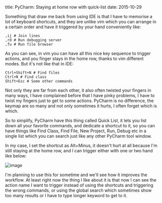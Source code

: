 title: PyCharm: Staying at home row with quick-list
date: 2015-10-29

Something that draw me back from using IDE is that I have to memorise a lot of
keyboard shortcuts, and they are unlike vim which you can arrange in a certain
order and have it triggered by your hand conveniently like:
    
    ,ij # Join lines
    ,rd # Run debugging server
    ,fu # Run file browser

As you can see, in vim you can have all this nice key sequence to trigger actions,
and you finger stays in the home row, thanks to vim different modes. But it's 
not like that in IDE:
    
    Ctrl+Shift+N # Find files
    Ctrl+N # Find class
    Shift+Esc # Some other commands
    
Not only they are far from each other, it also often twisted your fingers in many
ways, I have complained before that I have pinky problems, I have to twist my
fingers just to get to some actions. PyCharm is no difference, the keymap
are so many and not only sometimes it hurts, I often forget which is which.

So to simplify, PyCharm have this thing called Quick List, it lets you list
down all your favorite commands, and dedicate a shortcut to it, so you can have
things like Find Class, Find File, New Project, Run, Debug etc in a single
list which you can search just like any other PyCharm tool window.

In my case, I set the shortcut as Alt+Minus, it doesn't hurt at all because I'm
still staying at the home row, and I can trigger either with one or two hand like
below:

![image](/img/pycharm-quicklist.gif)

I'm planning to use this for sometime and we'll see how it improves the workflow.
At least right now the thing I like about it is that now I can see the action name
I want to trigger instead of using the shortcuts and triggering the wrong commands,
or using the global search which sometimes show too many results or I have to type
longer keyword to get to it.
